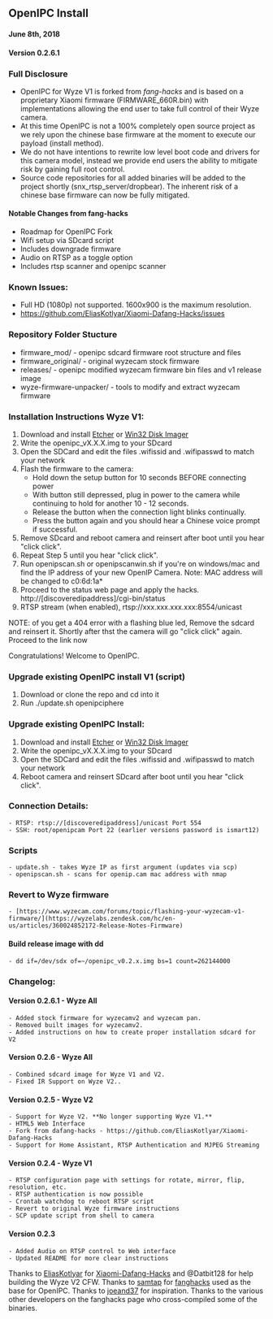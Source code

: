 ## OpenIPC Install ##    

#### June 8th, 2018 ####

#### Version 0.2.6.1

### Full Disclosure ###
- OpenIPC for Wyze V1 is forked from _fang-hacks_ and is based on a proprietary Xiaomi firmware (FIRMWARE_660R.bin) with implementations allowing the end user to take full control of their Wyze camera.
- At this time OpenIPC is not a 100% completely open source project as we rely upon the chinese base firmware at the moment to execute our payload (install method).
- We do not have intentions to rewrite low level boot code and drivers for this camera model, instead we provide end users the ability to mitigate risk by gaining full root control.
- Source code repositories for all added binaries will be added to the project shortly (snx_rtsp_server/dropbear). The inherent risk of a chinese base firmware can now be fully mitigated.

#### Notable Changes from fang-hacks ####
  - Roadmap for OpenIPC Fork
  - Wifi setup via SDcard script
  - Includes downgrade firmware
  - Audio on RTSP as a toggle option
  - Includes rtsp scanner and openipc scanner

### Known Issues: ###
- Full HD (1080p) not supported. 1600x900 is the maximum resolution.
- https://github.com/EliasKotlyar/Xiaomi-Dafang-Hacks/issues

### Repository Folder Stucture ###
  - firmware_mod/ - openipc sdcard firmware root structure and files
  - firmware_original/ - original wyzecam stock firmware
  - releases/ - openipc modified wyzecam firmware bin files and v1 release image
  - wyze-firmware-unpacker/ - tools to modify and extract wyzecam firmware

### Installation Instructions Wyze V1: ###
1. Download and install [Etcher](https://etcher.io) or [Win32 Disk Imager](https://sourceforge.net/projects/win32diskimager/)
2. Write the openipc_vX.X.X.img to your SDcard
3. Open the SDCard and edit the files .wifissid and .wifipasswd to match your network
4. Flash the firmware to the camera:
    - Hold down the setup button for 10 seconds BEFORE connecting power
    - With button still depressed, plug in power to the camera while continuing to hold for another 10 - 12 seconds.
    - Release the button when the connection light blinks continually.
    - Press the button again and you should hear a Chinese voice prompt if successful.
5. Remove SDcard and reboot camera and reinsert after boot until you hear "click click".
6. Repeat Step 5 until you hear "click click".
7. Run openipscan.sh or openipscanwin.sh if you're on windows/mac and find the IP address of your new OpenIP Camera. Note: MAC address will be changed to c0:6d:1a*
8. Proceed to the status web page and apply the hacks. http://[discoveredipaddress]/cgi-bin/status 
9. RTSP stream (when enabled), rtsp://xxx.xxx.xxx.xxx:8554/unicast

NOTE: of you get a 404 error with a flashing blue led, Remove the sdcard and reinsert it. Shortly after thst the camera will go "click click" again. Proceed to the link now

Congratulations! Welcome to OpenIPC.

### Upgrade existing OpenIPC install V1 (script) ###
1. Download or clone the repo and cd into it
2. Run ./update.sh openipciphere

### Upgrade existing OpenIPC Install: ###
1. Download and install [Etcher](https://etcher.io) or [Win32 Disk Imager](https://sourceforge.net/projects/win32diskimager/)
2. Write the openipc_vX.X.X.img to your SDcard
3. Open the SDCard and edit the files .wifissid and .wifipasswd to match your network
4. Reboot camera and reinsert SDcard after boot until you hear "click click".


### Connection Details: ###
    - RTSP: rtsp://[discoveredipaddress]/unicast Port 554
    - SSH: root/openipcam Port 22 (earlier versions password is ismart12)

### Scripts ###
    - update.sh - takes Wyze IP as first argument (updates via scp)
    - openipscan.sh - scans for openip.cam mac address with nmap

### Revert to Wyze firmware ###
    - [https://www.wyzecam.com/forums/topic/flashing-your-wyzecam-v1-firmware/](https://wyzelabs.zendesk.com/hc/en-us/articles/360024852172-Release-Notes-Firmware)

#### Build release image with dd ####
    - dd if=/dev/sdx of=~/openipc_v0.2.x.img bs=1 count=262144000


### Changelog: ###

#### Version 0.2.6.1 - Wyze All ####
    - Added stock firmware for wyzecamv2 and wyzecam pan.
    - Removed built images for wyzecamv2.
    - Added instructions on how to create proper installation sdcard for V2

#### Version 0.2.6 - Wyze All ####
    - Combined sdcard image for Wyze V1 and V2.
    - Fixed IR Support on Wyze V2..

#### Version 0.2.5 - Wyze V2 ####
    - Support for Wyze V2. **No longer supporting Wyze V1.**
    - HTML5 Web Interface
    - Fork from dafang-hacks - https://github.com/EliasKotlyar/Xiaomi-Dafang-Hacks
    - Support for Home Assistant, RTSP Authentication and MJPEG Streaming

#### Version 0.2.4 - Wyze V1 ####
    - RTSP configuration page with settings for rotate, mirror, flip, resolution, etc.
    - RTSP authentication is now possible
    - Crontab watchdog to reboot RTSP script
    - Revert to original Wyze firmware instructions
    - SCP update script from shell to camera


#### Version 0.2.3 ####
    - Added Audio on RTSP control to Web interface
    - Updated README for more clear instructions


Thanks to [EliasKotlyar](https://github.com/EliasKotlyar) for [Xiaomi-Dafang-Hacks](https://github.com/EliasKotlyar/Xiaomi-Dafang-Hacks) and @Datbit128 for help building the Wyze V2 CFW. 
Thanks to [samtap](https://github.com/samtap/) for [fanghacks](https://github.com/samtap/fanghacks) used as the base for OpenIPC. Thanks to [joeand37](https://github.com/joeand37) for inspiration. Thanks to the various other developers on the fanghacks page who cross-compiled some of the binaries.
